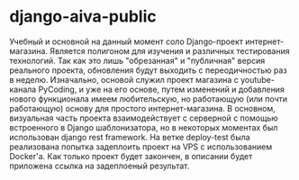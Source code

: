 # django-aiva-public
Учебный и основной на данный момент соло Django-проект интернет-магазина. Является полигоном для изучения и различных тестирования технологий. 
Так как это лишь "обрезанная" и "публичная" версия реального проекта, обновления будут выходить с переодичностью раз в неделю.
Изначально, основой служил проект магазина с youtube-канала PyCoding, и уже на его основе, путем изменений и добавления нового функционала имеем любительскую, но работающую (или почти работающую) основу для простого интернет-магазина.
В основном, визуальная часть проекта взаимодействует с серверной с помощью встроенного в Django шаблонизатора, но в некоторых моментах был использован django rest framework.
На ветке deploy-test была реализована попытка задеплоить проект на VPS c использованием Docker'a.
Как только проект будет закончен, в описании будет приложена ссылка на задеплоеный результат.
